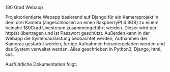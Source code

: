180 Grad Webapp

Projektorientierte Webapp basierend auf Django für ein Kameraprojekt in dem
drei Kamera (angeschlossen an einen RaspberryPI 4 8GB) zu einem beinahe 180Grad
Livestream zusammengeführt werden. Dieser wird per http(s) übertragen und ist
Passwort geschützt. Außerden kann in der Webapp die Systemauslastung beobachtet
werden, Aufnahmen der Kameras gestartet werden, fertige Aufnahmen heruntergeladen
werden und das System verwaltet werden.
Alles geschrieben in Python3, Django, html, css.

Ausführliche Dokumentation folgt.
